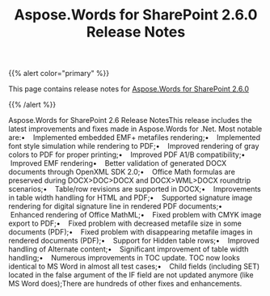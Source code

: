 ﻿---
title: Aspose.Words for SharePoint 2.6.0 Release Notes
articleTitle: Aspose.Words for SharePoint 2.6.0 Release Notes
linktitle: Aspose.Words for SharePoint 2.6.0 Release Notes
description: "Aspose.Words for SharePoint 2.6.0 Release Notes – learn about the latest updates and fixes."
type: docs
weight: 10
url: /sharepoint/aspose-words-for-sharepoint-2-6-0-release-notes/
---

{{% alert color="primary" %}} 

This page contains release notes for [Aspose.Words for SharePoint 2.6.0](https://downloads.aspose.com/words/sharepoint/new-releases/aspose.words-for-sharepoint-2.6.0/)

{{% /alert %}} 

Aspose.Words for SharePoint 2.6 Release NotesThis release includes the latest improvements and fixes made in Aspose.Words for .Net. Most notable are:•    Implemented embedded EMF+ metafiles rendering;•    Implemented font style simulation while rendering to PDF;•    Improved rendering of gray colors to PDF for proper printing;•    Improved PDF A1/B compatibility;•    Improved EMF rendering•    Better validation of generated DOCX documents through OpenXML SDK 2.0;•    Office Math formulas are preserved during DOCX>DOC>DOCX and DOCX>WML>DOCX roundtrip scenarios;•    Table/row revisions are supported in DOCX;•    Improvements in table width handling for HTML and PDF;•    Supported signature image rendering for digital signature line in rendered PDF documents;•    Enhanced rendering of Office MathML;•    Fixed problem with CMYK image export to PDF;•    Fixed problem with decreased metafile size in some documents (PDF);•    Fixed problem with disappearing metafile images in rendered documents (PDF);•    Support for Hidden table rows;•    Improved handling of Alternate content;•    Significant improvement of table width handling;•    Numerous improvements in TOC update. TOC now looks identical to MS Word in almost all test cases;•    Child fields (including SET) located in the false argument of the IF field are not updated anymore (like MS Word does);There are hundreds of other fixes and enhancements.
